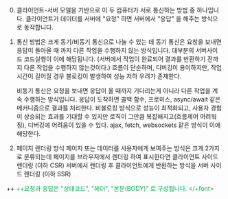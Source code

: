 
0. 클라이언트-서버 모델을 기반으로 이 두 컴퓨터가 서로 통신하는 방법 중 하나입니다. 
	클라이언트가 데이터를 서버에 "요청" 하면 서버에서 "응답" 을 해주는 방식으로 동작합니다. 

1. 통신 방법은 크게 동기/비동기 통신으로 나눌 수 있는 데 
	동기 통신은 요청을 보내면 응답이 돌아올 때 까지 다른 작업을 수행하지 않는 방식입니다. 
	대부분의 서버사이드 코드실행이 이에 해당됩니다. (서버에서 작업이 완료되어 결과를 반환하기 전까지 다른 작업을 수행하지 않는것이다.) 흐름이 단순하며, 디버깅이 용이하지만, 작업시간이 길어질 경우 블로킹이 발생하여 성능 저하 우려가 존재한다.
	
	비동기 통신은 요청을 보내면 응답이 올 때까지 기다리는게 아니라 다른 작업을 계속 수행하는 방식입니다. 
	응답이 도착하면 콜백 함수, 프로미스, async/await 같은 메커니즘으로 결과를 처리한다.
	비블로킹 방식으로 성능이 최적화되고, 사용자 경험이 상승되는 효과를 기대할 수 있지만
	로직이 그만큼 복잡해지고(흐름제어 어려워짐), 디버깅에 어려움이 있을 수 있다. 
	ajax, fetch, websockets 같은 방식이 이에 해당한다. 

2. 페이지 렌더링 방식 
	페이지 또는 데이터를 사용자에게 보여주는 방식은 크게 2가지로 분류되는데 
	페이지를 브라우저에서 렌더링 하여 표시한다면 클라이언트 사이드 렌더링 (이하 CSR)
	서버에서 렌더링 후 클라이언트에게 반환하는 방식을 서버 사이드 렌더링 (이하 SSR) 


++
<font color="#00b050">++요청과 응답은 "상태코드", "헤더", "본문(BODY)" 로 구성됩니다. </+font>


